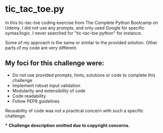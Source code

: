 # tic_tac_toe.py
In this tic-tac-toe coding exercise from The Complete Python Bootcamp on Udemy.
I did not use any prompts, and only used Google for specific syntax/logic. I never searched for "tic-tac-toe python" for instance.

Some of my approach is the same or similar to the provided solution. Other parts of my code are very different.

## My foci for this challenge were:

* Do not use provided prompts, hints, solutions or code to complete this challenge
* Implement robust input validation
* Modularity and extensibility of code
* Code readability
* Follow PEP8 guidelines

Reusability of code was not a practical concern with such a specific challenge.

**\* Challenge description omitted due to copyright concerns.**
